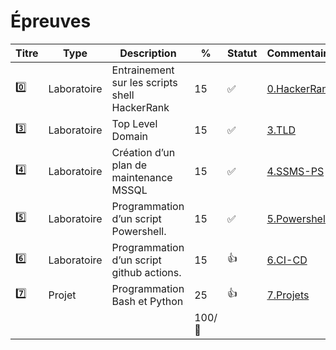 # Épreuves

| Titre   | Type        | Description                                         | % | Statut           | Commentaires                  |
|---------|-------------|-----------------------------------------------------|---|------------------|-------------------------------|
| :zero:  | Laboratoire | Entrainement sur les scripts shell HackerRank       | 15|:white_check_mark: |[0.HackerRank](../0.HackerRank)|
| :three: | Laboratoire | Top Level Domain                                    | 15|:white_check_mark: |[3.TLD](../3.TLD)              |
| :four:  | Laboratoire | Création d’un plan de maintenance MSSQL             | 15|:white_check_mark: |[4.SSMS-PS](../4.SSMS-PS)      |
| :five:  | Laboratoire | Programmation d’un script Powershell.               | 15|:white_check_mark: |[5.Powershell](../5.Powershell)|
| :six:   | Laboratoire | Programmation d’un script github actions.           | 15|:+1:              |[6.CI-CD](../6.CI-CD)          |
| :seven: | Projet      | Programmation Bash et Python                        | 25|:+1:              |[7.Projets](../7.Projets)      |
|         |             |                                                     | 100/:100:|           |                               |

